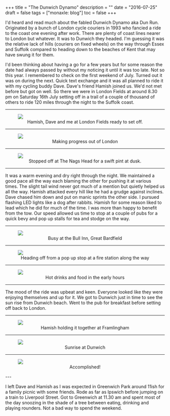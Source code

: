 +++
title = "The Dunwich Dynamo"
description = ""
date = "2016-07-25"
draft = false
tags = ["monaxle: blog"]
toc = false
+++

I'd heard and read much about the fabled Dunwich Dynamo aka Dun Run. Originated by a bunch of London cycle couriers in 1993 who fancied a ride to the coast one evening after work. There are plenty of coast lines nearer to London but whatever. It was to Dunwich they headed. I'm guessing it was the relative lack of hills (couriers on fixed wheels) on the way through Essex and Suffolk compared to heading down to the beaches of Kent that may have swung it for them.

I'd been thinking about having a go for a few years but for some reason the date had always passed by without my noticing it until it was too late. Not so this year. I remembered to check on the first weekend of July. Turned out it was on during the next. Quick text exchange and it was all planned to ride it with my cycling buddy Dave. Dave's friend Hamish joined us. We'd not met before but got on well. So there we were in London Fields at around 8.30 pm on Saturday 16th July setting off in a trail of a couple of thousand of others to ride 120 miles through the night to the Suffolk coast.

---


<figure style="text-align: center">
  <img style="display:block;margin:auto" src="https://i.ibb.co/8gspRHCz/at-the-start.jpg">
  <figcaption>Hamish, Dave and me at London Fields ready to set off.</figcaption>
</figure>

---

<figure style="text-align: center">
  <img style="display:block;margin:auto" src="https://i.ibb.co/dwQN7ty2/on-the-move.jpg">
  <figcaption>Making progress out of London</figcaption>
</figure>

---

<figure style="text-align: center">
  <img style="display:block;margin:auto" src="https://i.ibb.co/Z1Krb08k/the-nags-head.jpg">
  <figcaption>Stopped off at The Nags Head for a swift pint at dusk.</figcaption>
</figure>

----

It was a warm evening and dry right through the night. We maintained a good pace all the way each blaming the other for pushing it at various times. The slight tail wind never got much of a mention but quietly helped us all the way. Hamish attacked every hill like he had a grudge against inclines. Dave chased him down and put on manic sprints the other side. I pursued flashing LED lights like a dog after rabbits. Hamish for some reason liked to lead which he did for much of the time. I was more than happy to benefit from the tow. Our speed allowed us time to stop at a couple of pubs for a quick bevy and pop up stalls for tea and stodge on the way.

---
<figure style="text-align: center">
  <img style="display:block;margin:auto" src="https://i.ibb.co/7xH6DLyV/the-bull-inn-great-bardfield.jpg">
  <figcaption>Busy at the Bull Inn, Great Bardfield</figcaption>
</figure>

---

<figure style="text-align: center">
  <img style="display:block;margin:auto" src="https://i.ibb.co/jZqhmyN6/fire-station.jpg">
  <figcaption>Heading off from a pop up stop at a fire station along the way </figcaption>
</figure>

---

<figure style="text-align: center">
  <img style="display:block;margin:auto" src="https://i.ibb.co/KcZgqpTJ/burger-bar.jpg">
  <figcaption>Hot drinks and food in the early hours</figcaption>
</figure>

----

The mood of the ride was upbeat and keen. Everyone looked like they were enjoying themselves and up for it. We got to Dunwich just in time to see the sun rise from Dunwich beach. Went to the pub for breakfast before setting off back to London.

---

<figure style="text-align: center">
  <img style="display:block;margin:auto" src="https://i.ibb.co/zW64dMjY/framlingham.jpg">
  <figcaption>Hamish holding it together at Framlingham</figcaption>
</figure>

---

<figure style="text-align: center">
  <img style="display:block;margin:auto" src="https://i.ibb.co/vvj7t82Q/dunwich-beach.jpg">
  <figcaption>Sunrise at Dunwich</figcaption>
</figure>

---

<figure style="text-align: center">
  <img style="display:block;margin:auto" src="https://i.ibb.co/5gw2rmGX/at-the-end.jpg">
  <figcaption>Accomplished!</figcaption>
</figure>
---

I left Dave and Hamish as I was expected in Greenwich Park around 11ish for a family picnic with some friends. Rode as far as Ipswich before jumping on a train to Liverpool Street. Got to Greenwich at 11.30 am and spent most of the day snoozing in the shade of a tree between eating, drinking and playing rounders. Not a bad way to spend the weekend.